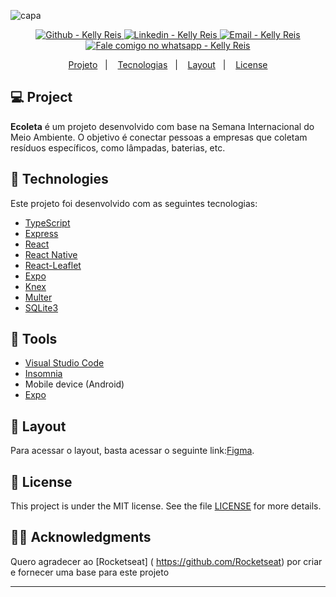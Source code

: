 ![capa](https://user-images.githubusercontent.com/25619397/83980662-e4f1f880-a8ed-11ea-807e-0978f1ae6124.jpg)




<p align="center">

  <a href="https://github.com/kellyreis/" target="_blank" >
    <img alt="Github - Kelly Reis" src="https://img.shields.io/badge/Github--%23F8952D?style=social&logo=github">
  </a>
  <a href="https://www.linkedin.com/in/keellyreis/" target="_blank" >
    <img alt="Linkedin - Kelly Reis" src="https://img.shields.io/badge/Linkedin--%23F8952D?style=social&logo=linkedin">
  </a>
  <a href="mailto:kelly.fernanda.reis94@gmail.com" target="_blank" >
    <img alt="Email - Kelly Reis" src="https://img.shields.io/badge/Email--%23F8952D?style=social&logo=gmail">
  </a>
  <a href="https://api.whatsapp.com/send?phone=5519999374847" target="_blank" >
    <img alt="Fale comigo no whatsapp - Kelly Reis" src="https://img.shields.io/badge/Whatsapp--%23F8952D?style=social&logo=whatsapp">
  </a>
</p>

<p align="center">
 <a href="#-projeto">Projeto</a>&nbsp;&nbsp;&nbsp;|&nbsp;&nbsp;&nbsp;
  <a href="#rocket-tecnologias">Tecnologias</a>&nbsp;&nbsp;&nbsp;|&nbsp;&nbsp;&nbsp;
  <a href="#-layout">Layout</a>&nbsp;&nbsp;&nbsp;|&nbsp;&nbsp;&nbsp;
  <a href="#memo-license">License</a>
</p>

## 💻 Project
**Ecoleta** é um projeto desenvolvido com base na Semana Internacional do Meio Ambiente. O objetivo é conectar pessoas a empresas que coletam resíduos específicos, como lâmpadas, baterias, etc.

## :rocket: Technologies
Este projeto foi desenvolvido com as seguintes tecnologias:

- [TypeScript](https://github.com/Microsoft/TypeScript)
- [Express](https://github.com/expressjs/express)
- [React](https://github.com/facebook/react)
- [React Native](https://github.com/facebook/react-native)
- [React-Leaflet](https://github.com/PaulLeCam/react-leaflet)
- [Expo](https://github.com/expo/expo)
- [Knex](http://knexjs.org/)
- [Multer](https://www.npmjs.com/package/multer)
- [SQLite3](https://www.sqlite.org/index.html)

## :hammer: Tools
- [Visual Studio Code](https://code.visualstudio.com)
- [Insomnia](https://insomnia.rest)
- Mobile device (Android)
- [Expo](https://expo.io/)


## 🔖 Layout
Para acessar o layout, basta acessar o seguinte link:[Figma](<https://www.figma.com/file/9TlOcj6l7D05fZhU12xWT3/Ecoleta-(Booster)>).

## :memo: License
This project is under the MIT license. See the file [LICENSE](LICENSE) for more details.

## 🙏🏼 Acknowledgments
Quero agradecer ao [Rocketseat] ( https://github.com/Rocketseat) por criar e fornecer uma base para este projeto

---

